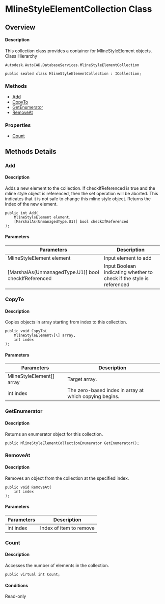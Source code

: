 # MlineStyleElementCollection Class

## Overview

#### Description
This collection class provides a container for MlineStyleElement objects.
Class Hierarchy
```text
Autodesk.AutoCAD.DatabaseServices.MlineStyleElementCollection
```

```text
public sealed class MlineStyleElementCollection : ICollection;
```

### Methods

- [Add](#add)
- [CopyTo](#copyto)
- [GetEnumerator](#getenumerator)
- [RemoveAt](#removeat)

### Properties

- [Count](#count)


## Methods Details

### Add

#### Description
Adds a new element to the collection. 
If checkIfReferenced is true and the mline style object is referenced, then the set operation will be aborted. This indicates that it is not safe to change this mline style object. 
Returns the index of the new element.
```text
public int Add(
    MlineStyleElement element, 
    [MarshalAs(UnmanagedType.U1)] bool checkIfReferenced
);
```

#### Parameters

| Parameters | Description |
| --- | --- |
| MlineStyleElement element | Input element to add |
| [MarshalAs(UnmanagedType.U1)] bool checkIfReferenced | Input Boolean indicating whether to check if the style is referenced |

### CopyTo

#### Description
Copies objects in array starting from index to this collection.
```text
public void CopyTo(
    MlineStyleElement\[\] array, 
    int index
);
```

#### Parameters

| Parameters | Description |
| --- | --- |
| MlineStyleElement[] array | Target array. |
| int index | The zero-based index in array at which copying begins. |

### GetEnumerator

#### Description
Returns an enumerator object for this collection.
```text
public MlineStyleElementCollectionEnumerator GetEnumerator();
```

### RemoveAt

#### Description
Removes an object from the collection at the specified index.
```text
public void RemoveAt(
    int index
);
```

#### Parameters

| Parameters | Description |
| --- | --- |
| int index | Index of item to remove |

### Count

#### Description
Accesses the number of elements in the collection.
```text
public virtual int Count;
```

#### Conditions
Read-only